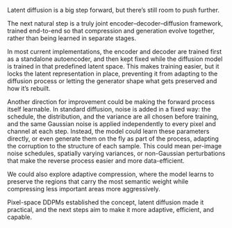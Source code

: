 Latent diffusion is a big step forward, but there’s still room to push further.

The next natural step is a truly joint encoder–decoder–diffusion framework, trained end-to-end so that compression and generation evolve together, rather than being learned in separate stages.

In most current implementations, the encoder and decoder are trained first as a standalone autoencoder, and then kept fixed while the diffusion model is trained in that predefined latent space.
This makes training easier, but it locks the latent representation in place, preventing it from adapting to the diffusion process or letting the generator shape what gets preserved and how it’s rebuilt.

Another direction for improvement could be making the forward process itself learnable.
In standard diffusion, noise is added in a fixed way: the schedule, the distribution, and the variance are all chosen before training, and the same Gaussian noise is applied independently to every pixel and channel at each step.
Instead, the model could learn these parameters directly, or even generate them on the fly as part of the process, adapting the corruption to the structure of each sample.
This could mean per-image noise schedules, spatially varying variances, or non-Gaussian perturbations that make the reverse process easier and more data-efficient.

We could also explore adaptive compression, where the model learns to preserve the regions that carry the most semantic weight while compressing less important areas more aggressively.

Pixel-space DDPMs established the concept, latent diffusion made it practical, and the next steps aim to make it more adaptive, efficient, and capable.